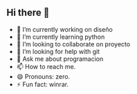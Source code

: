 ## Hi there 👋

- 🔭 I’m currently working on diseño
- 🌱 I’m currently learning python
- 👯 I’m looking to collaborate on proyecto
- 🤔 I’m looking for help with git
- 💬 Ask me about programacion
- 📫 How to reach me. 
- 😄 Pronouns: zero.
- ⚡ Fun fact: winrar.

